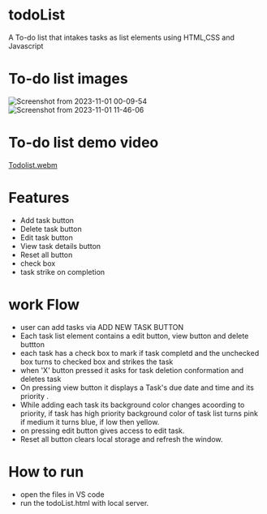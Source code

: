 # todoList
A To-do list that intakes tasks as list elements using HTML,CSS and Javascript

# To-do list images
![Screenshot from 2023-11-01 00-09-54](https://github.com/P00-JA/todoList/assets/148937443/b510ba3d-5bdb-4e34-a151-ccdbd227be7d)
![Screenshot from 2023-11-01 11-46-06](https://github.com/P00-JA/todoList/assets/148937443/54b5df6e-d6a9-4a1f-840f-7c575a9295f8)


# To-do list demo video
[Todolist.webm](https://github.com/P00-JA/todoList/assets/148937443/b739eacc-a175-47cd-bdbc-60949c860197)

# Features
 - Add task button
 - Delete task button
 - Edit task button
 - View task details button
 - Reset all button
 - check box
 - task strike on completion
# work Flow
 - user can add tasks via ADD NEW TASK BUTTON
 - Each task list element contains a edit button, view button and delete buttton
 - each task has a check box to mark if task completd and the unchecked box turns to checked box and strikes the task
 - when 'X' button pressed it asks for task deletion conformation and deletes task
 - On pressing view button it displays a Task's due date and time and its priority .
 - While adding each task its background color changes acoording to priority, if task has high priority background color of task list turns pink if medium it turns blue, if low then yellow.
 - on pressing edit button gives access to edit task.
 - Reset all button clears local storage and refresh the window.
# How to run
- open the files in VS code
- run the todoList.html with local server.
